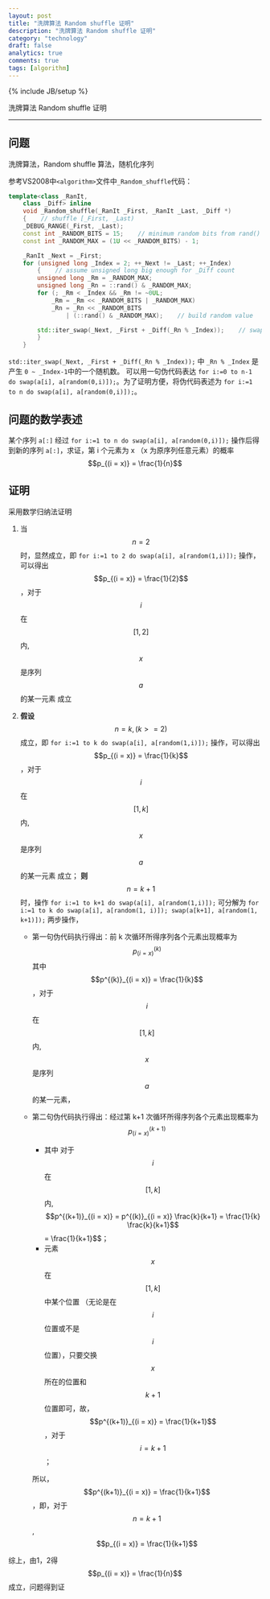 ```yaml
---
layout: post
title: "洗牌算法 Random shuffle 证明"
description: "洗牌算法 Random shuffle 证明"
category: "technology"
draft: false
analytics: true
comments: true
tags: [algorithm]
---
```

{% include JB/setup %}

洗牌算法 Random shuffle 证明

---

## 问题

洗牌算法，Random shuffle 算法，随机化序列

参考VS2008中`<algorithm>`文件中`_Random_shuffle`代码：

```cpp
template<class _RanIt,
    class _Diff> inline
    void _Random_shuffle(_RanIt _First, _RanIt _Last, _Diff *)
    {    // shuffle [_First, _Last)
    _DEBUG_RANGE(_First, _Last);
    const int _RANDOM_BITS = 15;    // minimum random bits from rand()
    const int _RANDOM_MAX = (1U << _RANDOM_BITS) - 1;

    _RanIt _Next = _First;
    for (unsigned long _Index = 2; ++_Next != _Last; ++_Index)
        {    // assume unsigned long big enough for _Diff count
        unsigned long _Rm = _RANDOM_MAX;
        unsigned long _Rn = ::rand() & _RANDOM_MAX;
        for (; _Rm < _Index && _Rm != ~0UL;
            _Rm = _Rm << _RANDOM_BITS | _RANDOM_MAX)
            _Rn = _Rn << _RANDOM_BITS
                | (::rand() & _RANDOM_MAX);    // build random value

        std::iter_swap(_Next, _First + _Diff(_Rn % _Index));    // swap a pair
        }
    }
```

`std::iter_swap(_Next, _First + _Diff(_Rn % _Index));` 中 `_Rn % _Index` 是产生 `0 ~ _Index-1`中的一个随机数。
可以用一句伪代码表达 `for i:=0 to n-1 do swap(a[i], a[random(0,i)]);`。为了证明方便，将伪代码表述为 `for i:=1 to n do swap(a[i], a[random(0,i)]);`。

## 问题的数学表述

某个序列 `a[:]` 经过  `for i:=1 to n do swap(a[i], a[random(0,i)]);` 操作后得到新的序列 `a[:]`，求证，第 i 个元素为 x （x 为原序列任意元素）的概率 $$p_{(i = x)} = \frac{1}{n}$$

## 证明

采用数学归纳法证明

1. 当 $$n = 2$$ 时，显然成立，即 `for i:=1 to 2 do swap(a[i], a[random(1,i)]);` 操作，可以得出 $$p_{(i = x)} = \frac{1}{2}$$，对于 $$i$$ 在 $$[1, 2]$$ 内, $$x$$是序列 $$a$$ 的某一元素 成立
2. **假设** $$n = k, (k >= 2)$$ 成立，即 `for i:=1 to k do swap(a[i], a[random(1,i)]);` 操作，可以得出 $$p_{(i = x)} = \frac{1}{k}$$，对于 $$i$$ 在 $$[1, k]$$ 内, $$x$$是序列 $$a$$ 的某一元素 成立；
   **则** $$n = k + 1$$ 时，操作 `for i:=1 to k+1 do swap(a[i], a[random(1,i)]);`
   可分解为 `for i:=1 to k do swap(a[i], a[random(1, i)]); swap(a[k+1], a[random(1, k+1)]);` 两步操作，

    * 第一句伪代码执行得出：前 k 次循环所得序列各个元素出现概率为 $$p^{(k)}_{(i = x)}$$
      其中 $$p^{(k)}_{(i = x)} = \frac{1}{k}$$，对于 $$i$$ 在 $$[1, k]$$ 内, $$x$$是序列 $$a$$ 的某一元素，
    * 第二句伪代码执行得出：经过第 k+1 次循环所得序列各个元素出现概率为 $$p^{(k+1)}_{(i = x)}$$

      * 其中 对于 $$i$$ 在 $$[1, k]$$ 内, $$p^{(k+1)}_{(i = x)} = p^{(k)}_{(i = x)} \frac{k}{k+1} = \frac{1}{k} \frac{k}{k+1}$$ = \frac{1}{k+1}$$；
      * 元素 $$x$$ 在 $$[1, k]$$ 中某个位置 （无论是在 $$i$$ 位置或不是 $$i$$ 位置），只要交换 $$x$$ 所在的位置和 $$k+1$$ 位置即可，故，$$p^{(k+1)}_{(i = x)} = \frac{1}{k+1}$$，对于$$i = k+1$$；

      所以， $$p^{(k+1)}_{(i = x)} = \frac{1}{k+1}$$ ，即，对于 $$n = k + 1$$, $$p_{(i = x)} = \frac{1}{k+1}$$

综上，由1，2得 $$p_{(i = x)} = \frac{1}{n}$$ 成立，问题得到证
